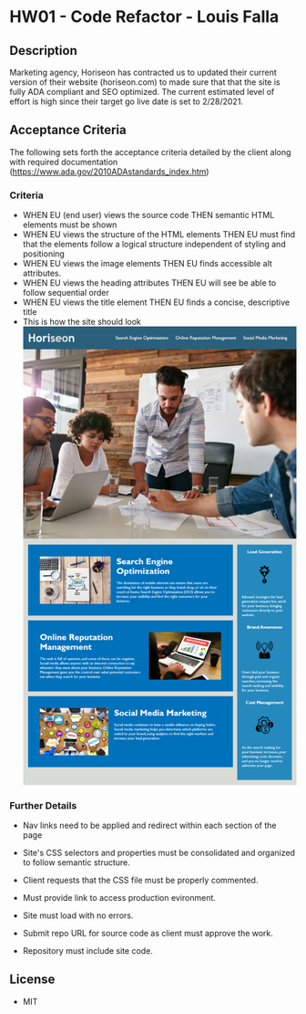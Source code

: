 # HW01 - Code Refactor - Louis Falla

## Description 

Marketing agency, Horiseon has contracted us to updated their current version of their website (horiseon.com) to made sure that that the site is fully ADA compliant and SEO optimized. The current estimated level of effort is high since their target go live date is set to 2/28/2021. 

## Acceptance Criteria

The following sets forth the acceptance criteria detailed by the client along with required documentation (https://www.ada.gov/2010ADAstandards_index.htm)

### Criteria
* WHEN EU (end user) views the source code THEN semantic HTML elements must be shown
* WHEN EU views the structure of the HTML elements THEN EU must find that the elements follow a logical structure independent of styling and positioning
* WHEN EU views the image elements THEN EU finds accessible alt attributes. 
* WHEN EU views the heading attributes THEN EU will see be able to follow sequential order
* WHEN EU views the title element THEN EU finds a concise, descriptive title
* This is how the site should look ![code refactor demo](./assets/images/01-html-css-git-homework-demo.png)

### Further Details
  * Nav links need to be applied and redirect within each section of the page

  * Site's CSS selectors and properties must be consolidated and organized to follow semantic structure.

  * Client requests that the CSS file must be properly commented.

  *  Must provide link to access production evironment.

  * Site must load with no errors.

  * Submit repo URL for source code as client must approve the work.

  * Repository must include site code.

## License

  * MIT

